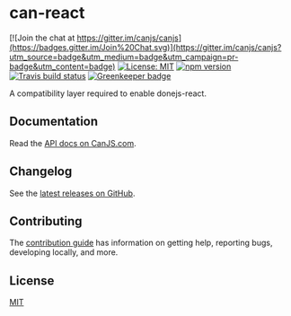 # can-react

[![Join the chat at https://gitter.im/canjs/canjs](https://badges.gitter.im/Join%20Chat.svg)](https://gitter.im/canjs/canjs?utm_source=badge&utm_medium=badge&utm_campaign=pr-badge&utm_content=badge)
[![License: MIT](https://img.shields.io/badge/license-MIT-blue.svg)](https://github.com/canjs/can-react/blob/master/LICENSE.md)
[![npm version](https://badge.fury.io/js/can-react.svg)](https://www.npmjs.com/package/can-react)
[![Travis build status](https://travis-ci.org/canjs/can-react.svg?branch=master)](https://travis-ci.org/canjs/can-react)
[![Greenkeeper badge](https://badges.greenkeeper.io/canjs/can-react.svg)](https://greenkeeper.io/)

A compatibility layer required to enable donejs-react.

## Documentation

Read the [API docs on CanJS.com](https://canjs.com/doc/can-react.html).

## Changelog

See the [latest releases on GitHub](https://github.com/canjs/can-react/releases).

## Contributing

The [contribution guide](https://github.com/canjs/can-react/blob/master/CONTRIBUTING.md) has information on getting help, reporting bugs, developing locally, and more.

## License

[MIT](https://github.com/canjs/can-react/blob/master/LICENSE.md)

